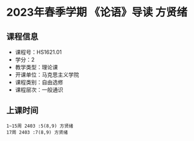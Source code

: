 # 2023年春季学期 《论语》导读 方贤绪






## 课程信息

- 课程号：HS1621.01
- 学分：2
- 教学类型：理论课
- 开课单位：马克思主义学院
- 课程类别：自由选修
- 课程层次：一般通识

## 上课时间

```
1~15周 2403 :5(8,9) 方贤绪
17周 2403 :7(8,9) 方贤绪
```

